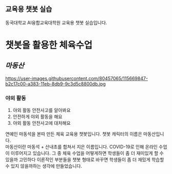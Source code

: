 ## 교육용 챗봇 실습

동국대학교 AI융합교육대학원 교육용 챗봇 실습입니다.

# **챗봇**을 활용한 체육수업

## *마동산*
https://user-images.githubusercontent.com/80457065/115669847-b2c17c00-a383-11eb-8db9-9c3d5c8800db.jpg

### 야외 활동

1. 야외 활동 안전사고를 알아봐요
2. 안전하게 야외 활동을 해요
3. 야외 활동 안전사고에 대처해요

연예인 마동석을 본따 만든 체육 교육용 챗봇입니다.
챗봇 캐릭터의 이름은 마동산입니다.  
마동산이란 마동석 + 산내초를 합쳐서 지은 이름입니다.
COVID-19로 인해 온라인 수업이 이루어지고 있습니다.
그 중 체육 수업을 어떻게하면 학생들이 좀 더 재미있게 할 수 있을까 고민하다
이론적인 부분들을 챗봇 형태로 바꾸면 학생들이 좀 더 재밌게 학습할 수 있지 않을까하는 생각에 만들었습니다.
